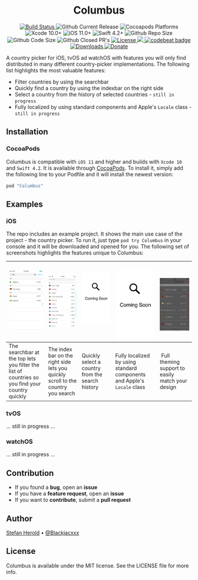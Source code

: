<!-- <p align="center">
<img src="./icon.png" alt="Columbus" height="128" width="128">
</p> -->

<h1 align="center">Columbus</h1>

<p align="center">
  <a href="https://app.bitrise.io/build/ddeb8a6c0cf9a616">
    <img alt="Build Status" src="https://app.bitrise.io/app/f12f3f1a861800f0/status.svg?token=yxLmeCg3EaFOFnZKhbHGrQ&branch=develop"/>
  </a>
  <img alt="Github Current Release" src="https://img.shields.io/github/release/blackjacx/Columbus.svg" /> 
  <img alt="Cocoapods Platforms" src="https://img.shields.io/cocoapods/p/Columbus.svg"/>
  <img alt="Xcode 10.0+" src="https://img.shields.io/badge/Xcode-10.0%2B-blue.svg"/>
  <img alt="iOS 11.0+" src="https://img.shields.io/badge/iOS-11.0%2B-blue.svg"/>
  <img alt="Swift 4.2+" src="https://img.shields.io/badge/Swift-4.2%2B-orange.svg"/>
  <img alt="Github Repo Size" src="https://img.shields.io/github/repo-size/blackjacx/Columbus.svg" />
  <img alt="Github Code Size" src="https://img.shields.io/github/languages/code-size/blackjacx/Columbus.svg" />
  <img alt="Github Closed PR's" src="https://img.shields.io/github/issues-pr-closed/blackjacx/Columbus.svg" />
  <!-- <a href="https://github.com/Carthage/Carthage">
    <img alt="Carthage compatible" src="https://img.shields.io/badge/Carthage-Compatible-brightgreen.svg?style=flat"/>
  </a> -->
  <a href="https://github.com/Blackjacx/Columbus/blob/develop/LICENSE?raw=true">
    <img alt="License" src="https://img.shields.io/cocoapods/l/Columbus.svg?style=flat"/>
  </a>
  <a href="https://codecov.io/gh/Blackjacx/Columbus">
    <img src="https://codecov.io/gh/Blackjacx/Columbus/branch/develop/graph/badge.svg" />
  </a>
  <a href="https://codebeat.co/projects/github-com-blackjacx-columbus-develop">
    <img alt="codebeat badge" src="https://codebeat.co/badges/fe69c0cf-173d-405d-8072-006504cff51e" />
  </a>
  <a href="https://cocoapods.org/pods/Columbus">
    <img alt="Downloads" src="https://img.shields.io/cocoapods/dt/Columbus.svg?maxAge=3600&style=flat" />
  </a>
  <a href="https://www.paypal.me/STHEROLD">
    <img alt="Donate" src="https://img.shields.io/badge/Donate-PayPal-blue.svg"/>
  </a>
</p>

A country picker for iOS, tvOS ad watchOS with features you will only find distributed in many different country-picker implementations. The following list highlights the most valuable features:
- Filter countries by using the searchbar
- Quickly find a country by using the indexbar on the right side
- Select a country from the history of selected countries - `still in progress`
- Fully localized by using standard components and Apple's `Locale` class - `still in progress`

## Installation

### CocoaPods

Columbus is compatible with `iOS 11` and higher and builds with `Xcode 10` and `Swift 4.2`. It is available through [CocoaPods](https://cocoapods.org/pods/Columbus). To install it, simply add the following line to your Podfile and it will install the newest version:

```ruby
pod "Columbus"
```

## Examples

### iOS

The repo includes an example project. It shows the main use case of the project - the country picker. To run it, just type `pod try Columbus` in your console and it will be downloaded and opened for you. The following set of screenshots highlights the features unique to Columbus:

![Searchbar](./github/assets/searchbar.png) | ![Indexbar](./github/assets/indexbar.png) | ![History](./github/assets/history.png) | ![Localization](./github/assets/localization.png) | ![Theming](./github/assets/theming.png) 
--- | --- | --- | --- | ---
The searchbar at the top lets you filter the list of countries so you find your country quickly | The index bar on the right side lets you quickly scroll to the country you search | Quickly select a country from the search history | Fully localized by using standard components and Apple's `Locale` class | Full theming support to easily match your design

### tvOS
... still in progress ...

### watchOS
... still in progress ...

## Contribution

- If you found a **bug**, open an **issue**
- If you have a **feature request**, open an **issue**
- If you want to **contribute**, submit a **pull request**

## Author

[Stefan Herold](mailto:stefan.herold@gmail.com) • [@Blackjacxxx](https://twitter.com/Blackjacxxx)

## License

Columbus is available under the MIT license. See the LICENSE file for more info.
